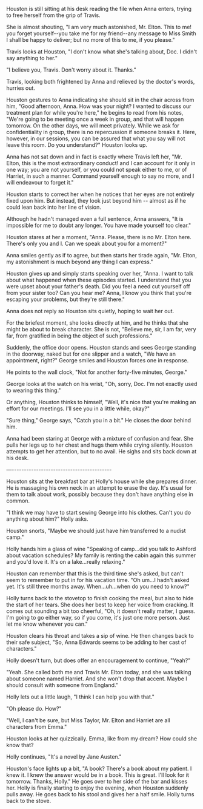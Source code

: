 Houston is still sitting at his desk reading the file when Anna enters, trying to free herself from the grip of Travis.

She is almost shouting, "I am very much astonished, Mr. Elton. This to me! you forget yourself--you take me for my friend--any message to Miss Smith I shall be happy to deliver; but no more of this to me, if you please."

Travis looks at Houston, "I don't know what she's talking about, Doc. I didn't say anything to her."

"I believe you, Travis. Don't worry about it. Thanks."

Travis, looking both frightened by Anna and relieved by the doctor's words, hurries out.

Houston gestures to Anna indicating she should sit in the chair across from him, "Good afternoon, Anna. How was your night? I wanted to discuss our treatment plan for while you're here," he begins to read from his notes, "We're going to be meeting once a week in group, and that will happen tomorrow. On the other days, we will meet privately. While we ask for confidentiality in group, there is no repercussion if someone breaks it. Here, however, in our sessions, you can be assured that what you say will not leave this room. Do you understand?" Houston looks up.

Anna has not sat down and in fact is exactly where Travis left her, "Mr. Elton, this is the most extraordinary conduct! and I can account for it only in one way; you are not yourself, or you could not speak either to me, or of Harriet, in such a manner. Command yourself enough to say no more, and I will endeavour to forget it."

Houston starts to correct her when he notices that her eyes are not entirely fixed upon him. But instead, they look just beyond him -- almost as if he could lean back into her line of vision. 

Although he hadn't managed even a full sentence, Anna answers, "It is impossible for me to doubt any longer. You have made yourself too clear."

Houston stares at her a moment, "Anna. Please, there is no Mr. Elton here. There's only you and I. Can we speak about you for a moment?"

Anna smiles gently as if to agree, but then starts her tirade again, "Mr. Elton, my astonishment is much beyond any thing I can express."

Houston gives up and simply starts speaking over her, "Anna. I want to talk about what happened when these episodes started. I understand that you were upset about your father's death. Did you feel a need cut yourself off from your sister too? Can you hear me? Anna, I know you think that you're escaping your problems, but they're still there."

Anna does not reply so Houston sits quietly, hoping to wait her out. 

For the briefest moment, she looks directly at him, and he thinks that she might be about to break character. She is not, "Believe me, sir, I am far, very far, from gratified in being the object of such professions."

Suddenly, the office door opens. Houston stands and sees George standing in the doorway, naked but for one slipper and a watch, "We have an appointment, right?" George smiles and Houston forces one in response. 

He points to the wall clock, "Not for another forty-five minutes, George."

George looks at the watch on his wrist, "Oh, sorry, Doc. I'm not exactly used to wearing this thing."

Or anything, Houston thinks to himself, "Well, it's nice that you're making an effort for our meetings. I'll see you in a little while, okay?"

"Sure thing," George says, "Catch you in a bit." He closes the door behind him. 

Anna had been staring at George with a mixture of confusion and fear. She pulls her legs up to her chest and hugs them while crying silently. Houston attempts to get her attention, but to no avail. He sighs and sits back down at his desk.

—-----------------------------------------

Houston sits at the breakfast bar at Holly's house while she prepares dinner. He is massaging his own neck in an attempt to erase the day. It's usual for them to talk about work, possibly because they don't have anything else in common.

"I think we may have to start sewing George into his clothes. Can't you do anything about him?" Holly asks.

Houston snorts, "Maybe we should just have him transferred to a nudist camp."

Holly hands him a glass of wine "Speaking of camp...did you talk to Ashford about vacation schedules? My family is renting the cabin again this summer and you'd love it. It's on a lake...really relaxing."

Houston can remember that this is the third time she's asked, but can't seem to remember to put in for his vacation time. "Oh um...I hadn't asked yet. It's still three months away. When...uh...when do you need to know?"

Holly turns back to the stovetop to finish cooking the meal, but also to hide the start of her tears. She does her best to keep her voice from cracking. It comes out sounding a bit too cheerful, "Oh, it doesn't really matter, I guess. I'm going to go either way, so if you come, it's just one more person. Just let me know whenever you can."

Houston clears his throat and takes a sip of wine. He then changes back to their safe subject, "So, Anna Edwards seems to be adding to her cast of characters."

Holly doesn't turn, but does offer an encouragement to continue, "Yeah?"

"Yeah. She called both me and Travis Mr. Elton today, and she was talking about someone named Harriet. And she won't drop that accent. Maybe I should consult with someone from England."

Holly lets out a little laugh, "I think I can help you with that."

"Oh please do. How?"

"Well, I can't be sure, but Miss Taylor, Mr. Elton and Harriet are all characters from Emma."

Houston looks at her quizzically. Emma, like from my dream? How could she know that?

Holly continues, "It's a novel by Jane Austen."

Houston's face lights up a bit, "A book? There's a book about my patient. I knew it. I knew the answer would be in a book. This is great. I'll look for it tomorrow. Thanks, Holly." He goes over to her side of the bar and kisses her. Holly is finally starting to enjoy the evening, when Houston suddenly pulls away. He goes back to his stool and gives her a half smile. Holly turns back to the stove.

